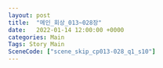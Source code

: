 ```yaml
---
layout: post
title:  "메인_회상_013~028장"
date:   2022-01-14 12:00:00 +0000
categories: Main
Tags: Story Main
SceneCode: ["scene_skip_cp013-028_q1_s10"]
---
```

